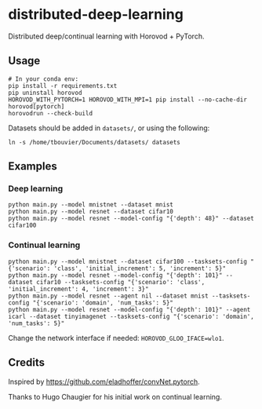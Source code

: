 # distributed-deep-learning

Distributed deep/continual learning with Horovod + PyTorch.

## Usage

```
# In your conda env:
pip install -r requirements.txt
pip uninstall horovod
HOROVOD_WITH_PYTORCH=1 HOROVOD_WITH_MPI=1 pip install --no-cache-dir horovod[pytorch]
horovodrun --check-build
```

Datasets should be added in `datasets/`, or using the following:

```
ln -s /home/tbouvier/Documents/datasets/ datasets
```

## Examples

### Deep learning

```
python main.py --model mnistnet --dataset mnist
python main.py --model resnet --dataset cifar10
python main.py --model resnet --model-config "{'depth': 48}" --dataset cifar100
```

### Continual learning

```
python main.py --model mnistnet --dataset cifar100 --tasksets-config "{'scenario': 'class', 'initial_increment': 5, 'increment': 5}"
python main.py --model resnet --model-config "{'depth': 101}" --dataset cifar10 --tasksets-config "{'scenario': 'class', 'initial_increment': 4, 'increment': 3}"
python main.py --model resnet --agent nil --dataset mnist --tasksets-config "{'scenario': 'domain', 'num_tasks': 5}"
python main.py --model resnet --model-config "{'depth': 101}" --agent icarl --dataset tinyimagenet --tasksets-config "{'scenario': 'domain', 'num_tasks': 5}"
```

Change the network interface if needed: `HOROVOD_GLOO_IFACE=wlo1`.

## Credits

Inspired by https://github.com/eladhoffer/convNet.pytorch.

Thanks to Hugo Chaugier for his initial work on continual learning.
